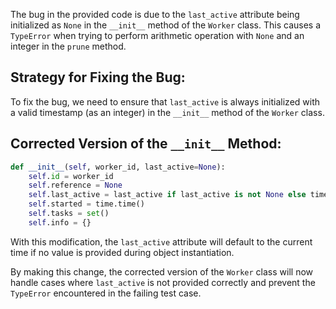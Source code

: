 The bug in the provided code is due to the `last_active` attribute being initialized as `None` in the `__init__` method of the `Worker` class. This causes a `TypeError` when trying to perform arithmetic operation with `None` and an integer in the `prune` method.

## Strategy for Fixing the Bug:
To fix the bug, we need to ensure that `last_active` is always initialized with a valid timestamp (as an integer) in the `__init__` method of the `Worker` class.

## Corrected Version of the `__init__` Method:
```python
def __init__(self, worker_id, last_active=None):
    self.id = worker_id
    self.reference = None
    self.last_active = last_active if last_active is not None else time.time()  # Initialize last_active with current time if not provided
    self.started = time.time()
    self.tasks = set()
    self.info = {}
```

With this modification, the `last_active` attribute will default to the current time if no value is provided during object instantiation.

By making this change, the corrected version of the `Worker` class will now handle cases where `last_active` is not provided correctly and prevent the `TypeError` encountered in the failing test case.